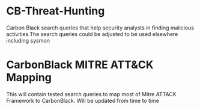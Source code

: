 # CB-Threat-Hunting
Carbon Black search queries that help security analysts in finding malicious activities.The search queries could be adjusted to be used elsewhere including sysmon 

# CarbonBlack MITRE ATT&CK Mapping
This will contain tested search queries to map most of Mitre ATTACK Framework to CarbonBlack. Will be updated from time to time

